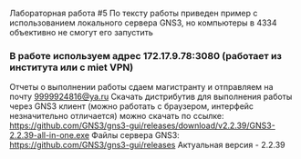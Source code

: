 Лабораторная работа #5
По тексту работы приведен пример с использованием локального сервера GNS3, но компьютеры в 4334 объективно не смогут его запустить
### В работе используем адрес **172.17.9.78:3080** (работает из института или с miet VPN)
Отчеты о выполнении работы сдаем магистранту и отправляем на почту 9999924816@ya.ru
Скачать дистрибутив для выполнения работы через GNS3 клиент (можно работать с браузером, интерфейс незначительно отличается) можно скачать по ссылке: https://github.com/GNS3/gns3-gui/releases/download/v2.2.39/GNS3-2.2.39-all-in-one.exe
Файлы сервера GNS3: https://github.com/GNS3/gns3-gui/releases
Актуальная версия - 2.2.39
